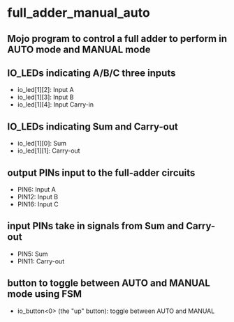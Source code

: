 # full_adder_manual_auto
Mojo program to control a full adder to perform in AUTO mode and MANUAL mode
---

## IO_LEDs indicating A/B/C three inputs
* io_led[1][2]: Input A </b>
* io_led[1][3]: Input B </b>
* io_led[1][4]: Input Carry-in </b>

## IO_LEDs indicating Sum and Carry-out
* io_led[1][0]: Sum </b>
* io_led[1][1]: Carry-out </b>

## output PINs input to the full-adder circuits
* PIN6: Input A </b>
* PIN12: Input B </b>
* PIN16: Input C </b>

## input PINs take in signals from Sum and Carry-out
* PIN5: Sum </b>
* PIN11: Carry-out </b>

## button to toggle between AUTO and MANUAL mode using FSM
* io_button<0> (the "up" button): toggle between AUTO and MANUAL
